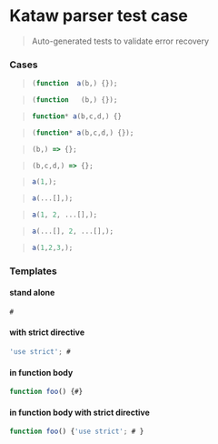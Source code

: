 # Kataw parser test case

> Auto-generated tests to validate error recovery
>

### Cases

> `````js
> (function  a(b,) {});
> `````

> `````js
> (function   (b,) {});
> `````

> `````js
> function* a(b,c,d,) {}
> `````

> `````js
> (function* a(b,c,d,) {});
> `````

> `````js
> (b,) => {};
> `````

> `````js
> (b,c,d,) => {};
> `````

> `````js
> a(1,);
> `````

> `````js
> a(...[],);
> `````

> `````js
> a(1, 2, ...[],);
> `````

> `````js
> a(...[], 2, ...[],);
> `````

> `````js
> a(1,2,3,);
> `````

### Templates

#### stand alone

`````js
#
`````

#### with strict directive

`````js
'use strict'; #
`````

#### in function body

`````js
function foo() {#}
`````

#### in function body with strict directive

`````js
function foo() {'use strict'; # }
`````

